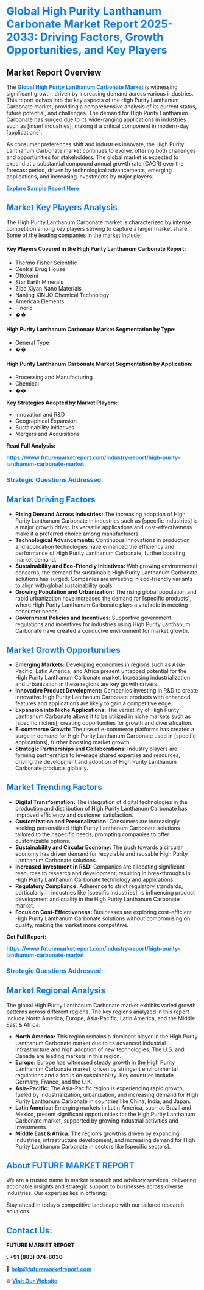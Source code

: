 <h1 style="color: #007BFF;">Global High Purity Lanthanum Carbonate Market Report 2025-2033: Driving Factors, Growth Opportunities, and Key Players</h1>

<section id="overview">
<h2>Market Report Overview</h2>
<p>The <a href="https://www.futuremarketreport.com/industry-report/high-purity-lanthanum-carbonate-market" style="color: #007BFF; text-decoration: none;"><strong>Global High Purity Lanthanum Carbonate Market</strong></a> is witnessing significant growth, driven by increasing demand across various industries. This report delves into the key aspects of the High Purity Lanthanum Carbonate market, providing a comprehensive analysis of its current status, future potential, and challenges. The demand for High Purity Lanthanum Carbonate has surged due to its wide-ranging applications in industries such as [insert industries], making it a critical component in modern-day [applications].</p>
<p>As consumer preferences shift and industries innovate, the High Purity Lanthanum Carbonate market continues to evolve, offering both challenges and opportunities for stakeholders. The global market is expected to expand at a substantial compound annual growth rate (CAGR) over the forecast period, driven by technological advancements, emerging applications, and increasing investments by major players.</p>
</section>

<section id="overview">
<p><a href="https://www.futuremarketreport.com/request-sample/reportId=117191" style="color: #007BFF; text-decoration: none;"><strong>Explore Sample Report Here</strong></a></p>
</section>

<section id="key-players">
<h2 style="color: #007BFF;">Market Key Players Analysis</h2>
<p>The High Purity Lanthanum Carbonate market is characterized by intense competition among key players striving to capture a larger market share. Some of the leading companies in the market include:</p>
<h4>Key Players Covered in the High Purity Lanthanum Carbonate Report:</h4>
<ul><li>Thermo Fisher Scientific</li><li>Central Drug House</li><li>Ottokemi</li><li>Star Earth Minerals</li><li>Zibo Xiyan Nano Materials</li><li>Nanjing XINUO Chemical Technology</li><li>American Elements</li><li>Finoric</li><li>��</li></ul>
<h4>High Purity Lanthanum Carbonate Market Segmentation by Type:</h4>
<ul><li>General Type</li><li>��</li></ul>

<h4>High Purity Lanthanum Carbonate Market Segmentation by Application:</h4>
<ul><li>Processing and Manufacturing</li><li>Chemical</li><li>��</li></ul>
<p><strong>Key Strategies Adopted by Market Players:</strong></p>
<ul>
<li>Innovation and R&D</li>
<li>Geographical Expansion</li>
<li>Sustainability Initiatives</li>
<li>Mergers and Acquisitions</li>
</ul>
</section>

<section>
<p><strong>Read Full Analysis: </strong></p><a href="https://www.futuremarketreport.com/industry-report/high-purity-lanthanum-carbonate-market" style="color: #007BFF; text-decoration: none;"><strong>https://www.futuremarketreport.com/industry-report/high-purity-lanthanum-carbonate-market</strong></a>
<h3 style="color: #007BFF;">Strategic Questions Addressed:</h3>
</section>

<section id="driving-factors">
<h2 style="color: #007BFF;">Market Driving Factors</h2>
<ul>
<li><strong>Rising Demand Across Industries:</strong> The increasing adoption of High Purity Lanthanum Carbonate in industries such as [specific industries] is a major growth driver. Its versatile applications and cost-effectiveness make it a preferred choice among manufacturers.</li>
<li><strong>Technological Advancements:</strong> Continuous innovations in production and application technologies have enhanced the efficiency and performance of High Purity Lanthanum Carbonate, further boosting market demand.</li>
<li><strong>Sustainability and Eco-Friendly Initiatives:</strong> With growing environmental concerns, the demand for sustainable High Purity Lanthanum Carbonate solutions has surged. Companies are investing in eco-friendly variants to align with global sustainability goals.</li>
<li><strong>Growing Population and Urbanization:</strong> The rising global population and rapid urbanization have increased the demand for [specific products], where High Purity Lanthanum Carbonate plays a vital role in meeting consumer needs.</li>
<li><strong>Government Policies and Incentives:</strong> Supportive government regulations and incentives for industries using High Purity Lanthanum Carbonate have created a conducive environment for market growth.</li>
</ul>
</section>

<section id="growth-opportunities">
<h2 style="color: #007BFF;">Market Growth Opportunities</h2>
<ul>
<li><strong>Emerging Markets:</strong> Developing economies in regions such as Asia-Pacific, Latin America, and Africa present untapped potential for the High Purity Lanthanum Carbonate market. Increasing industrialization and urbanization in these regions are key growth drivers.</li>
<li><strong>Innovative Product Development:</strong> Companies investing in R&D to create innovative High Purity Lanthanum Carbonate products with enhanced features and applications are likely to gain a competitive edge.</li>
<li><strong>Expansion into Niche Applications:</strong> The versatility of High Purity Lanthanum Carbonate allows it to be utilized in niche markets such as [specific niches], creating opportunities for growth and diversification.</li>
<li><strong>E-commerce Growth:</strong> The rise of e-commerce platforms has created a surge in demand for High Purity Lanthanum Carbonate used in [specific applications], further boosting market growth.</li>
<li><strong>Strategic Partnerships and Collaborations:</strong> Industry players are forming partnerships to leverage shared expertise and resources, driving the development and adoption of High Purity Lanthanum Carbonate products globally.</li>
</ul>
</section>

<section id="trending-factors">
<h2 style="color: #007BFF;">Market Trending Factors</h2>
<ul>
<li><strong>Digital Transformation:</strong> The integration of digital technologies in the production and distribution of High Purity Lanthanum Carbonate has improved efficiency and customer satisfaction.</li>
<li><strong>Customization and Personalization:</strong> Consumers are increasingly seeking personalized High Purity Lanthanum Carbonate solutions tailored to their specific needs, prompting companies to offer customizable options.</li>
<li><strong>Sustainability and Circular Economy:</strong> The push towards a circular economy has driven demand for recyclable and reusable High Purity Lanthanum Carbonate solutions.</li>
<li><strong>Increased Investment in R&D:</strong> Companies are allocating significant resources to research and development, resulting in breakthroughs in High Purity Lanthanum Carbonate technology and applications.</li>
<li><strong>Regulatory Compliance:</strong> Adherence to strict regulatory standards, particularly in industries like [specific industries], is influencing product development and quality in the High Purity Lanthanum Carbonate market.</li>
<li><strong>Focus on Cost-Effectiveness:</strong> Businesses are exploring cost-efficient High Purity Lanthanum Carbonate solutions without compromising on quality, making the market more competitive.</li>
</ul>
</section>

<section>
<p><strong>Get Full Report: </strong></p><a href="https://www.futuremarketreport.com/industry-report/high-purity-lanthanum-carbonate-market" style="color: #007BFF; text-decoration: none;"><strong>https://www.futuremarketreport.com/industry-report/high-purity-lanthanum-carbonate-market</strong></a>
<h3 style="color: #007BFF;">Strategic Questions Addressed:</h3>
</section>


<section id="regional-analysis">
<h2 style="color: #007BFF;">Market Regional Analysis</h2>
<p>The global High Purity Lanthanum Carbonate market exhibits varied growth patterns across different regions. The key regions analyzed in this report include North America, Europe, Asia-Pacific, Latin America, and the Middle East & Africa:</p>
<ul>
<li><strong>North America:</strong> This region remains a dominant player in the High Purity Lanthanum Carbonate market due to its advanced industrial infrastructure and high adoption of new technologies. The U.S. and Canada are leading markets in this region.</li>
<li><strong>Europe:</strong> Europe has witnessed steady growth in the High Purity Lanthanum Carbonate market, driven by stringent environmental regulations and a focus on sustainability. Key countries include Germany, France, and the U.K.</li>
<li><strong>Asia-Pacific:</strong> The Asia-Pacific region is experiencing rapid growth, fueled by industrialization, urbanization, and increasing demand for High Purity Lanthanum Carbonate in countries like China, India, and Japan.</li>
<li><strong>Latin America:</strong> Emerging markets in Latin America, such as Brazil and Mexico, present significant opportunities for the High Purity Lanthanum Carbonate market, supported by growing industrial activities and investments.</li>
<li><strong>Middle East & Africa:</strong> The region’s growth is driven by expanding industries, infrastructure development, and increasing demand for High Purity Lanthanum Carbonate in sectors like [specific sectors].</li>
</ul>
</section>

<footer>
<h2 style="color: #007BFF;">About FUTURE MARKET REPORT</h2>
<p>We are a trusted name in market research and advisory services, delivering actionable insights and strategic support to businesses across diverse industries. Our expertise lies in offering:</p>

<p>Stay ahead in today’s competitive landscape with our tailored research solutions.</p>

<h2 style="color: #007BFF;">Contact Us:</h2>
<p><strong>FUTURE MARKET REPORT</strong></p>
<p>📞 <strong>+91 (883) 074-8030</strong></p>
<p>📧 <strong><a href="mailto:help@futuremarketreport.com" style="color: #007BFF;">help@futuremarketreport.com</a></strong></p>
<p>🌐 <strong><a href="https://www.futuremarketreport.com/" style="color: #007BFF;">Visit Our Website</a></strong></p>
</footer>